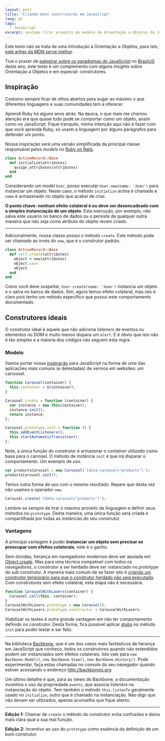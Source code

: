 ```yaml
---
layout: post
title: 'Criando bons construtores em JavaScript'
lang: pt
tags:
  - JavaScript
excerpt: <p>Como tirar proveito do modelo de Orientação a Objetos do JavaScript e criar construtores que não tenham efeitos colaterais e utilizem o <code>prototype</code>.</p>
---
```


Este texto não se trata de uma introdução a Orientação a Objetos, para isto, [este artigo da MDN serve melhor](https://developer.mozilla.org/pt-PT/docs/Javascript_orientado_a_objetos).

Tive o prazer de [palestrar sobre os paradigmas do JavaScript](https://speakerdeck.com/jcemer/o-fantastico-mundo-do-javascript) no [BrazilJS](http://braziljs.com.br) deste ano, este texto é um complemento com alguns *insights* sobre Orientação a Objetos e em especial: construtores.

## Inspiração

Costumo sempre ficar de olhos abertos para sugar ao máximo o que diferentes linguagens e suas comunidades tem a oferecer.

Aprendi Ruby há alguns anos atrás. Na época, o que mais me chamou atenção era que quase tudo pode se comportar como um objeto, assim como no JavaScript. Fique tranquilo, minha intenção aqui não é fazer com que você aprenda Ruby, só usarei a linguagem por alguns parágrafos para defender um ponto.

Nossa inspiração será uma versão simplificada da principal classe responsável pelos *models* no [Ruby on Rails](http://rubyonrails.org).

~~~ ruby
class ActiveRecord::Base
  def initialize(attributes)
    assign_attributes(attributes)
  end
end
~~~

Considerando um *model* `User`, posso executar `User.new(name: 'Jean')` para instanciar um objeto. Neste caso, o método `initialize` acima é chamado e `name` é armazenado no objeto que acabei de criar.

**O ponto chave: nenhum efeito colateral é ou deve ser desencadeado com a simples instanciação de um objeto**. Esta execução, por exemplo, não salva este usuário no banco de dados ou o persiste de qualquer outra maneira que não seja como atributo do objeto recem criado.

------------

Adicionalmente, nossa classe possui o método `create`. Este método pode ser chamado ao invés do `new`, que é o construtor padrão.

~~~ ruby
class ActiveRecord::Base
  def self.create(attributes)
    object = new(attributes)
    object.save
    object
  end
end
~~~

Como você deve suspeitar, `User.create(name: 'Jean')` instancia um objeto e o salva no banco de dados. Sim, agora temos efeito colateral, mas isto é claro pois tenho um método específico que possui este comportamento documentado.

## Construtores ideais

O construtor ideal é aquele que não adiciona *listeners* de eventos ou elementos no DOM e muito menos dispara um `alert`. E é óbvio que isto não é tão simples e a maioria dos códigos não seguem esta regra.

### Modelo

Vamos portar nossa <a href="#Inspiração">inspiração</a> para JavaScript na forma de uma das aplicações mais comuns (e detestadas) de vermos em websites: um carrossel.

~~~ javascript
function Carousel(container) {
  this.container = $(container);
}

Carousel.create = function (container) {
  var instance = new this(container);
  instance.init();
  return instance;
};

Carousel.prototype.init = function () {
  this.addEventListeners();
  this.startAutomaticTransition();
};
~~~

Note, a única função do construtor é armazenar o *container* utilizado como base para o carrosel. O método de instância `init` é que irá disparar o comportamento. Um exemplo de uso.

~~~ javascript
var productsCarousel = new Carousel('[data-carousel="products"]');
productsCarousel.init();
~~~

Temos outra forma de uso com o mesmo resultado. Repare que desta vez não usamos o operador `new`.

~~~ javascript
Carousel.create('[data-carousel="products"]');
~~~

Lembre-se sempre de tirar o máximo proveito da linguagem e definir seus métodos no `prototype`. Desta maneira, uma única função será criada e compartilhada por todas as instâncias do seu construtor.

### Vantagens

A principal vantagem é poder **instanciar um objeto sem precisar se preocupar com efeitos colaterais**, este é o ganho.

Sem dúvidas, herança em navegadores modernos deve ser apoiada em [Object.create](https://developer.mozilla.org/en-US/docs/Web/JavaScript/Reference/Global_Objects/Object/create#Classical_inheritance_with_Object.create). Mas para uma técnica compatível com todos os navegadores, o construtor a ser herdado deve ser instanciado no *prototype* do sub construtor. A maneira mais comum de se fazer isto é [criando um construtor temporário para que o construtor herdado não seja executado](https://github.com/jashkenas/backbone/blob/f6fa0cb87e26bb3d1b7f47144fd720d1ab48e88f/backbone.js#L1552-L1556). Com construtores sem efeito colateral, esta etapa não é necessária.

~~~ javascript
function CarouselWithLasers(container) {
  Carousel.call(this, container);
}
CarouselWithLasers.prototype = new Carousel();
CarouselWithLasers.prototype.constructor = CarouselWithLasers;
~~~

Viabilizar os testes é outra grande vantagem em não ter comportamento definido no construtor. Desta forma, fica possível aplicar [stubs](http://sinonjs.org/docs/#stubs) no método `init` para poder testar e ser feliz.

-------------

Na biblioteca [Backbone](http://backbonejs.org), que é um dos *cases* mais fantásticos de herança em JavaScript que conheço, todos os construtores quando não extendidos podem ser instanciados sem efeitos colaterais. Isto vale para `new Backbone.Model()`, `new Backbone.View()`, `new Backbone.History()`. Pode experimentar, faça estas chamadas no *console* do seu navegador quando estiver acessando o endereço http://backbonejs.org

Um último detalhe é que, para as views do Backbone, a documentação incentiva o uso da propriedade `events`, que associa *listeners* na instanciação do objeto. Tem também o método `this.listenTo` geralmente usado no `initialize`, outro que é chamado na instanciação. Não digo que não devam ser utilizados, apenas aconselho que fique atento.

-------------

**Edição 1:** Chamar de `create` o método do construtor evita confusões e deixa mais clara qual a sua real função.

**Edição 2:** Incentivo ao uso do `prototype` como essência da definição de um bom construtor.
